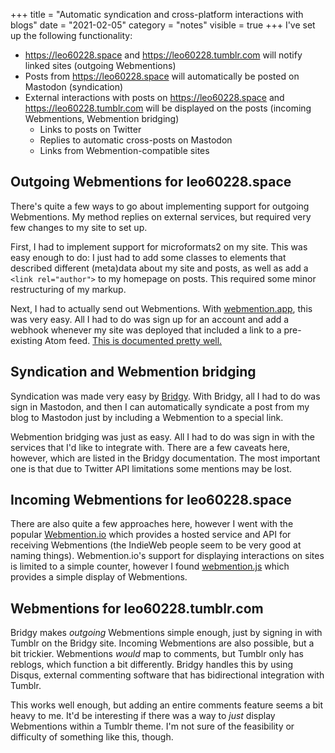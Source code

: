 +++
title = "Automatic syndication and cross-platform interactions with blogs"
date = "2021-02-05"
category = "notes"
visible = true
+++
I've set up the following functionality:

* <https://leo60228.space> and <https://leo60228.tumblr.com> will notify linked sites (outgoing Webmentions)
* Posts from <https://leo60228.space> will automatically be posted on Mastodon (syndication)
* External interactions with posts on <https://leo60228.space> and <https://leo60228.tumblr.com> will be displayed on the posts (incoming Webmentions, Webmention bridging)
  * Links to posts on Twitter
  * Replies to automatic cross-posts on Mastodon
  * Links from Webmention-compatible sites

## Outgoing Webmentions for leo60228.space

There's quite a few ways to go about implementing support for outgoing Webmentions. My method replies on external services, but required very few changes to my site to set up.

First, I had to implement support for microformats2 on my site. This was easy enough to do: I just had to add some classes to elements that described different (meta)data about my site and posts, as well as add a `<link rel="author">` to my homepage on posts. This required some minor restructuring of my markup.

Next, I had to actually send out Webmentions. With [webmention.app](https://webmention.app), this was very easy. All I had to do was sign up for an account and add a webhook whenever my site was deployed that included a link to a pre-existing Atom feed. [This is documented pretty well.](https://webmention.app/docs#how-to-integrate-with-netlify)

## Syndication and Webmention bridging

Syndication was made very easy by [Bridgy](https://www.brid.gy). With Bridgy, all I had to do was sign in Mastodon, and then I can automatically syndicate a post from my blog to Mastodon just by including a Webmention to a special link.

Webmention bridging was just as easy. All I had to do was sign in with the services that I'd like to integrate with. There are a few caveats here, however, which are listed in the Bridgy documentation. The most important one is that due to Twitter API limitations some mentions may be lost.

## Incoming Webmentions for leo60228.space

There are also quite a few approaches here, however I went with the popular [Webmention.io](https://webmention.io) which provides a hosted service and API for receiving Webmentions (the IndieWeb people seem to be very good at naming things). Webmention.io's support for displaying interactions on sites is limited to a simple counter, however I found [webmention.js](https://github.com/PlaidWeb/webmention.js) which provides a simple display of Webmentions.

## Webmentions for leo60228.tumblr.com

Bridgy makes *outgoing* Webmentions simple enough, just by signing in with Tumblr on the Bridgy site. Incoming Webmentions are also possible, but a bit trickier. Webmentions *would* map to comments, but Tumblr only has reblogs, which function a bit differently. Bridgy handles this by using Disqus, external commenting software that has bidirectional integration with Tumblr.

This works well enough, but adding an entire comments feature seems a bit heavy to me. It'd be interesting if there was a way to *just* display Webmentions within a Tumblr theme. I'm not sure of the feasibility or difficulty of something like this, though.

<a href="https://brid.gy/publish/mastodon"></a>
